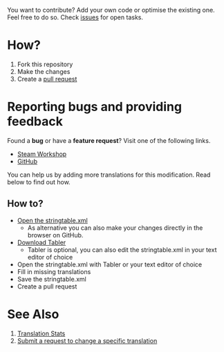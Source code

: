 You want to contribute? Add your own code or optimise the existing one. Feel free to do so.
Check [issues](https://github.com/RevoArma3/3den-Enhanced/issues) for open tasks.

# How?
1. Fork this repository
2. Make the changes
3. Create a [pull request](https://github.com/RevoArma3/3den-Enhanced/pulls)

# Reporting bugs and providing feedback
Found a **bug** or have a **feature request**? Visit one of the following links.

* [Steam Workshop](https://steamcommunity.com/sharedfiles/filedetails/?id=623475643)
* [GitHub](https://github.com/RevoArma3/3den-Enhanced/issue)

You can help us by adding more translations for this modification. Read below to find out how.

## How to?
* [Open the stringtable.xml](https://github.com/R3voA3/3den-Enhanced/blob/master/3denEnhanced/stringtable.xml)
    * As alternative you can also make your changes directly in the browser on GitHub.
* [Download Tabler](https://github.com/bux/tabler/releases)
    * Tabler is optional, you can also edit the stringtable.xml in your text editor of choice
* Open the stringtable.xml with Tabler or your text editor of choice
* Fill in missing translations
* Save the stringtable.xml
* Create a pull request

# See Also
1. [Translation Stats](https://github.com/RevoArma3/3den-Enhanced/blob/master/TRANSLATIONSTATS.md)
2. [Submit a request to change a specific translation](https://github.com/R3voA3/3den-Enhanced/issues/new?assignees=&labels=translation&template=translation_correction.yml)